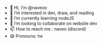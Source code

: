 - 👋 Hi, I’m @naveoo
- 👀 I’m interested in dev, draw, and reading
- 🌱 I’m currently learning nodeJS
- 💞️ I’m looking to collaborate on website dev
- 📫 How to reach me : naveo (discord)
- 😄 Pronouns: he

<!---
naveoo/naveoo is a ✨ special ✨ repository because its `README.md` (this file) appears on your GitHub profile.
You can click the Preview link to take a look at your changes.
--->
